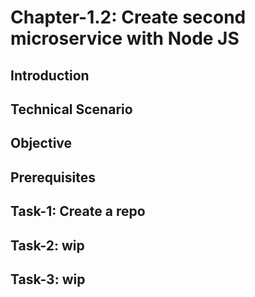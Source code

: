 # Chapter-1.2: Create second microservice with Node JS

## Introduction

## Technical Scenario

## Objective

## Prerequisites

## Task-1: Create a repo
## Task-2: wip
## Task-3: wip